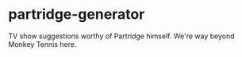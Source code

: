 # partridge-generator
TV show suggestions worthy of Partridge himself. We're way beyond Monkey Tennis here.
